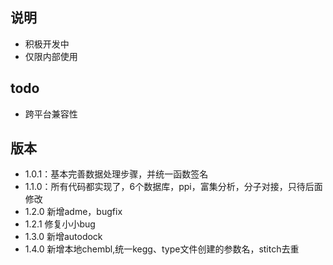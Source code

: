 ## 说明

- 积极开发中
- 仅限内部使用

## todo

- 跨平台兼容性

## 版本
- 1.0.1：基本完善数据处理步骤，并统一函数签名
- 1.1.0：所有代码都实现了，6个数据库，ppi，富集分析，分子对接，只待后面修改
- 1.2.0 新增adme，bugfix
- 1.2.1 修复小小bug
- 1.3.0 新增autodock
- 1.4.0 新增本地chembl,统一kegg、type文件创建的参数名，stitch去重